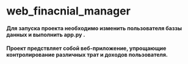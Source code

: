 # web_finacnial_manager
#### Для запуска проекта необходимо изменить пользователя баззы данных и выполнить app.py .
#### Проект предствляет собой веб-приложение, упрощающие контролирование различных трат и доходов пользователя.
